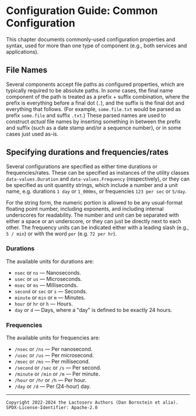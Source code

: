 Configuration Guide: Common Configuration
=========================================

This chapter documents commonly-used configuration properties and syntax, used
for more than one type of component (e.g., both services and applications).

## File Names

Several components accept file paths as configured properties, which are
typically required to be absolute paths. In _some_ cases, the final name
component of the path is treated as a prefix + suffix combination, where the
prefix is everything before a final dot (`.`), and the suffix is the final dot
and everything that follows. (For example, `some.file.txt` would be parsed as
prefix `some.file` and suffix `.txt`.) These parsed names are used to construct
_actual_ file names by inserting something in between the prefix and suffix
(such as a date stamp and/or a sequence number), or in some cases just used
as-is.

## Specifying durations and frequencies/rates

Several configurations are specified as either time durations or
frequencies/rates. These can be specified as instances of the utility classes
`data-values.Duration` and `data-values.Frequency` (respectively), or they can
be specified as unit quantity strings, which include a number and a unit name,
e.g. durations `1 day` or `1_000ms`, or frequencies `123 per sec` or `5/day`.

For the string form, the numeric portion is allowed to be any usual-format
floating point number, including exponents, and including internal underscores
for readability. The number and unit can be separated with either a space or an
underscore, or they can just be directly next to each other. The frequency units
can be indicated either with a leading slash (e.g., `5 / min`) or with the word
`per` (e.g. `72 per hr`).

### Durations

The available units for durations are:

* `nsec` or `ns` &mdash; Nanoseconds.
* `usec` or `us` &mdash; Microseconds.
* `msec` or `ms` &mdash; Milliseconds.
* `second` or `sec` or `s` &mdash; Seconds.
* `minute` or `min` or `m` &mdash; Minutes.
* `hour` or `hr` or `h` &mdash; Hours.
* `day` or `d` &mdash; Days, where a "day" is defined to be exactly 24 hours.

### Frequencies

The available units for frequencies are:

* `/nsec` or `/ns` &mdash; Per nanosecond.
* `/usec` or `/us` &mdash; Per microsecond.
* `/msec` or `/ms` &mdash; Per millisecond.
* `/second` or `/sec` or `/s` &mdash; Per second.
* `/minute` or `/min` or `/m` &mdash; Per minute.
* `/hour` or `/hr` or `/h` &mdash; Per hour.
* `/day` or `/d` &mdash; Per (24-hour) day.

- - - - - - - - - -
```
Copyright 2022-2024 the Lactoserv Authors (Dan Bornstein et alia).
SPDX-License-Identifier: Apache-2.0
```
